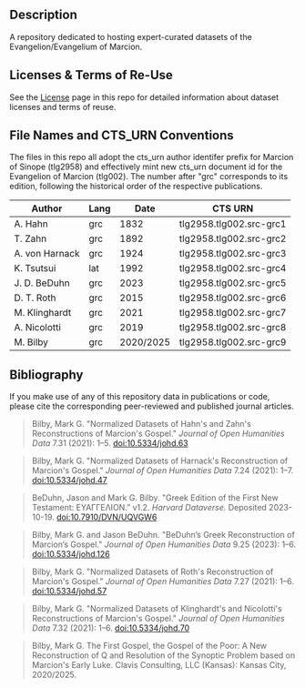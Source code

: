 ## Description

A repository dedicated to hosting expert-curated datasets of the Evangelion/Evangelium of Marcion.

## Licenses & Terms of Re-Use

See the [License](https://github.com/nauarchus/Marcion_Evangelion/blob/main/LICENSE.md) page in this repo for detailed information about dataset licenses and terms of reuse.

## File Names and CTS_URN Conventions

The files in this repo all adopt the cts_urn author identifer prefix for Marcion of Sinope (tlg2958) and effectively mint new cts_urn document id for the Evangelion of Marcion (tlg002). The number after "grc" corresponds to its edition, following the historical order of the respective publications.

| Author               | Lang | Date      | CTS URN           | 
|-----------------------|-----------|------------|------------------|
| A. Hahn              | grc  | 1832      | tlg2958.tlg002.src-grc1  |
| T. Zahn            | grc  | 1892      | tlg2958.tlg002.src-grc2  | 
| A. von Harnack       | grc  | 1924      | tlg2958.tlg002.src-grc3  | 
| K. Tsutsui           | lat  | 1992      | tlg2958.tlg002.src-grc4  |
| J. D. BeDuhn         | grc  | 2023      | tlg2958.tlg002.src-grc5  | 
| D. T. Roth          | grc  | 2015      | tlg2958.tlg002.src-grc6  | 
| M. Klinghardt        | grc  | 2021      | tlg2958.tlg002.src-grc7  |
| A. Nicolotti         | grc  | 2019      | tlg2958.tlg002.src-grc8  | 
| M. Bilby             | grc  | 2020/2025      | tlg2958.tlg002.src-grc9  |

## Bibliography

If you make use of any of this repository data in publications or code, please cite the corresponding peer-reviewed and published journal articles.

> Bilby, Mark G. "Normalized Datasets of Hahn's and Zahn's Reconstructions of Marcion's Gospel." *Journal of Open Humanities Data* 7.31 (2021): 1–5. [doi:10.5334/johd.63](https://doi.org/10.5334/johd.63)

> Bilby, Mark G. "Normalized Datasets of Harnack's Reconstruction of Marcion's Gospel." *Journal of Open Humanities Data* 7.24 (2021): 1–7. [doi:10.5334/johd.47](https://doi.org/10.5334/johd.47)

> BeDuhn, Jason and Mark G. Bilby. "Greek Edition of the First New Testament: ΕΥΑΓΓΕΛΙΟΝ.” v1.2. *Harvard Dataverse.* Deposited 2023-10-19. [doi:10.7910/DVN/UQVGW6](https://doi.org/10.7910/DVN/UQVGW6)

> Bilby, Mark G. and Jason BeDuhn. "BeDuhn’s Greek Reconstruction of Marcion’s Gospel." *Journal of Open Humanities Data* 9.25 (2023): 1–6. [doi:10.5334/johd.126](https://doi.org/10.5334/johd.126)

> Bilby, Mark G. "Normalized Datasets of Roth's Reconstruction of Marcion's Gospel." *Journal of Open Humanities Data* 7.27 (2021): 1–6. [doi:10.5334/johd.57](https://doi.org/10.5334/johd.57)

> Bilby, Mark G. "Normalized Datasets of Klinghardt's and Nicolotti's Reconstructions of Marcion's Gospel." *Journal of Open Humanities Data* 7.32 (2021): 1–6. [doi:10.5334/johd.70](https://doi.org/10.5334/johd.70)

> Bilby, Mark G. The First Gospel, the Gospel of the Poor: A New Reconstruction of Q and Resolution of the Synoptic Problem based on Marcion's Early Luke. Clavis Consulting, LLC (Kansas): Kansas City, 2020/2025. 
